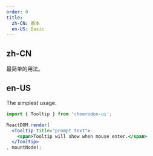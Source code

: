 ```yaml
---
order: 0
title:
  zh-CN: 基本
  en-US: Basic
---
```


## zh-CN

最简单的用法。

## en-US

The simplest usage.

````jsx
import { Tooltip } from 'choerodon-ui';

ReactDOM.render(
  <Tooltip title="prompt text">
    <span>Tooltip will show when mouse enter.</span>
  </Tooltip>
, mountNode);
````
